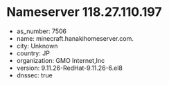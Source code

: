 # Nameserver 118.27.110.197

* as_number: 7506
* name: minecraft.hanakihomeserver.com.
* city: Unknown
* country: JP
* organization: GMO Internet,Inc
* version: 9.11.26-RedHat-9.11.26-6.el8
* dnssec: true
